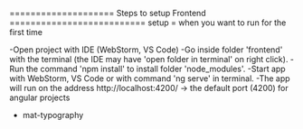 ==================== Steps to setup Frontend ==========================
setup = when you want to run for the first time

-Open project with IDE (WebStorm, VS Code)
-Go inside folder 'frontend' with the terminal (the IDE may have 'open folder in terminal' on right click).
-Run the command 'npm install' to install folder 'node_modules'.
-Start app with WebStorm, VS Code or with command 'ng serve' in terminal.
-The app will run on the address http://localhost:4200/  -> the default port (4200) for angular projects


*    mat-typography










